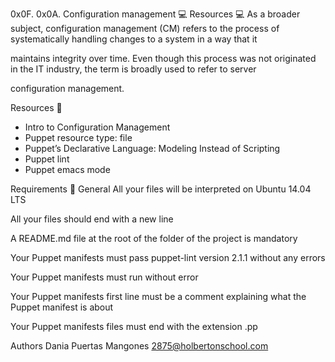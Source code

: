 0x0F. 0x0A. Configuration management
💻 Resources 💻
As a broader subject, configuration management (CM) refers to the process of systematically handling changes to a system in a way that it

maintains integrity over time. Even though this process was not originated in the IT industry, the term is broadly used to refer to server

configuration management.

Resources 💁
- Intro to Configuration Management
- Puppet resource type: file
- Puppet’s Declarative Language: Modeling Instead of Scripting
- Puppet lint
- Puppet emacs mode

Requirements 🏃
General
All your files will be interpreted on Ubuntu 14.04 LTS

All your files should end with a new line

A README.md file at the root of the folder of the project is mandatory

Your Puppet manifests must pass puppet-lint version 2.1.1 without any errors

Your Puppet manifests must run without error

Your Puppet manifests first line must be a comment explaining what the Puppet manifest is about

Your Puppet manifests files must end with the extension .pp

Authors
Dania Puertas Mangones 2875@holbertonschool.com